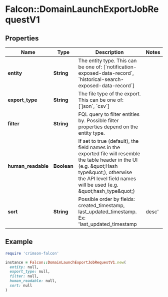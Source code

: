 # Falcon::DomainLaunchExportJobRequestV1

## Properties

| Name | Type | Description | Notes |
| ---- | ---- | ----------- | ----- |
| **entity** | **String** | The entity type. This can be one of: [&#x60;notification-exposed-data-record&#x60;, &#x60;historical-search-exposed-data-record&#x60;] |  |
| **export_type** | **String** | The file type of the export. This can be one of: [&#x60;json&#x60;, &#x60;csv&#x60;] |  |
| **filter** | **String** | FQL query to filter entities by. Possible filter properties depend on the entity type. |  |
| **human_readable** | **Boolean** | If set to true (default), the field names in the exported file will resemble the table header in the UI (e.g. \&quot;Hash type\&quot;), otherwise the API level field names will be used (e.g. \&quot;hash_type\&quot;) |  |
| **sort** | **String** | Possible order by fields: created_timestamp, last_updated_timestamp. Ex: &#39;last_updated_timestamp|desc&#39; | [optional] |

## Example

```ruby
require 'crimson-falcon'

instance = Falcon::DomainLaunchExportJobRequestV1.new(
  entity: null,
  export_type: null,
  filter: null,
  human_readable: null,
  sort: null
)
```

